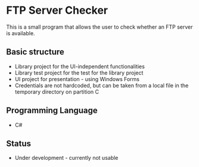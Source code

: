 # FTP Server Checker
This is a small program that allows the user to check whether an FTP server is available. 

## Basic structure
- Library project for the UI-independent functionalities
- Library test project for the test for the library project
- UI project for presentation - using Windows Forms
- Credentials are not hardcoded, but can be taken from a local file in the temporary directory on partition C

## Programming Language
- C#

## Status
- Under development - currently not usable
